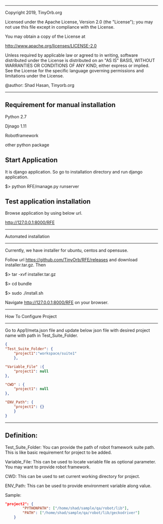**************************************************************************
Copyright 2019, TinyOrb.org

Licensed under the Apache License, Version 2.0 (the "License");
you may not use this file except in compliance with the License.


You may obtain a copy of the License at

http://www.apache.org/licenses/LICENSE-2.0

Unless required by applicable law or agreed to in writing, software
distributed under the License is distributed on an "AS IS" BASIS,
WITHOUT WARRANTIES OR CONDITIONS OF ANY KIND, either express or implied.
See the License for the specific language governing permissions and
limitations under the License.

@author: Shad Hasan, Tinyorb.org
**************************************************************************


Requirement for manual installation
-----------------------------------
Python 2.7

Djnago 1.11

Robotframework

other python package

Start Application
-----------------
It is django application. So go to installation directory and run django application.

$> python RFE/manage.py runserver

Test application installation
-----------------------------
Browse application by using below url.

http://127.0.0.1:8000/RFE

*************************
Automated installation
*************************
Currently, we have installer for ubuntu, centos and opensuse.

Follow url https://github.com/TinyOrb/RFE/releases and download installer.tar.gz. Then

$> tar -xvf installer.tar.gz

$> cd bundle

$> sudo ./install.sh

Navigate http://127.0.0.1:8000/RFE on your browser.

************************
How To Configure Project
************************
Go to App1/meta.json file and update below json file with desired project name with path in Test_Suite_Folder.

```json
{
"Test_Suite_Folder": {
    "project1":"workspace/suite1"
    },

"Variable_File" :{
    "project1": null
},

"CWD" : {
    "project1": null
},

"ENV_Path": {
    "project1": {}
    }
}
```
-----------
Definition:
-----------
Test_Suite_Folder: You can provide the path of robot framework suite path. This is like basic requirement for project to be added.

Variable_File: This can be used to locate variable file as optional parameter. You may want to provide robot framework.

CWD: This can be used to set current working directory for project.

ENV_Path: This can be used to provide environment variable along value.


Sample:

```json
"project2": {
        "PYTHONPATH": ["/home/shad/sample/qa/robot/lib"],
        "PATH": ["/home/shad/sample/qa/robot/lib/geckodriver"]
    }
```

